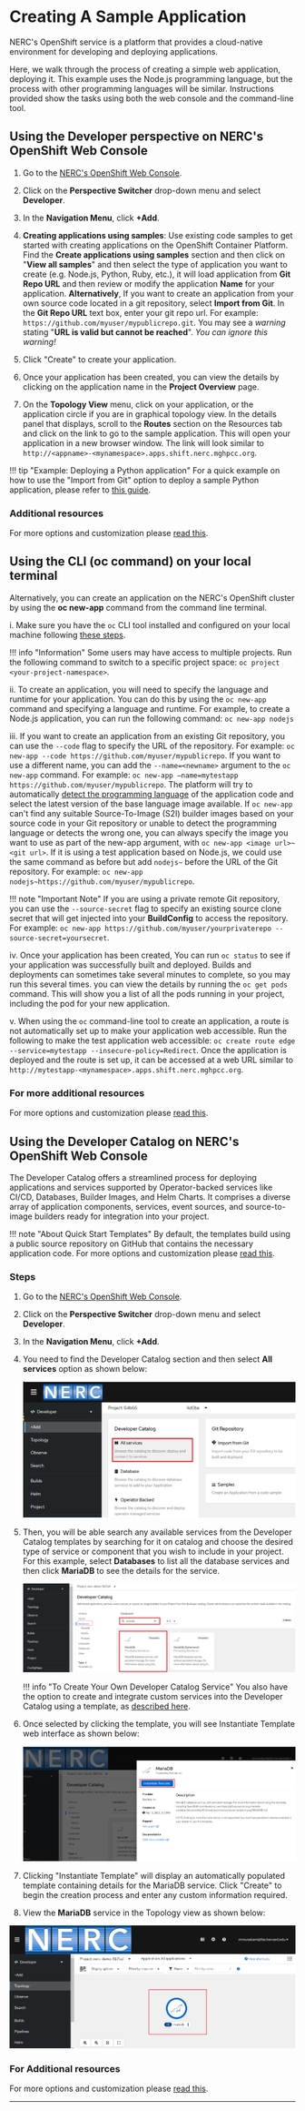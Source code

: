 # Creating A Sample Application

NERC's OpenShift service is a platform that provides a cloud-native environment
for developing and deploying applications.

Here, we walk through the process of creating a simple web application,
deploying it. This example uses the Node.js programming language, but the process
with other programming languages will be similar. Instructions provided show the
tasks using both the web console and the command-line tool.

## Using the Developer perspective on NERC's OpenShift Web Console

1. Go to the [NERC's OpenShift Web Console](https://console.apps.shift.nerc.mghpcc.org).

2. Click on the **Perspective Switcher** drop-down menu and select **Developer**.

3. In the **Navigation Menu**, click **+Add**.

4. **Creating applications using samples**: Use existing code samples to get started
with creating applications on the OpenShift Container Platform. Find the
**Create applications using samples** section and then click on "**View all samples**"
and then select the type of application you want to create (e.g. Node.js, Python,
Ruby, etc.), it will load application from **Git Repo URL** and then review or
modify the application **Name** for your application.
**Alternatively**, If you want to create an application from your own source code
located in a git repository, select **Import from Git**. In the **Git Repo URL**
text box, enter your git repo url. For example: `https://github.com/myuser/mypublicrepo.git`.
You may see a *warning* stating "**URL is valid but cannot be reached**". *You can
ignore this warning!*

5. Click "Create" to create your application.

6. Once your application has been created, you can view the details by clicking
on the application name in the **Project Overview** page.

7. On the **Topology View** menu, click on your application, or the application
circle if you are in graphical topology view. In the details panel that displays,
scroll to the **Routes** section on the Resources tab and click on the link to
go to the sample application. This will open your application in a new browser
window. The link will look similar to `http://<appname>-<mynamespace>.apps.shift.nerc.mghpcc.org`.

!!! tip "Example: Deploying a Python application"
    For a quick example on how to use the "Import from Git" option to deploy a
    sample Python application, please refer to [this guide](https://access.redhat.com/documentation/en-us/openshift_container_platform/4.14/html/getting_started/openshift-web-console#getting-started-web-console-deploying-python-app_openshift-web-console).

### Additional resources

For more options and customization please [read this](https://docs.openshift.com/container-platform/4.10/applications/creating_applications/odc-creating-applications-using-developer-perspective.html).

## Using the CLI (oc command) on your local terminal

Alternatively, you can create an application on the NERC's OpenShift cluster by
using the **oc new-app** command from the command line terminal.

i. Make sure you have the `oc` CLI tool installed and configured on your local
machine following [these steps](../logging-in/setup-the-openshift-cli.md#first-time-usage).

!!! info "Information"
    Some users may have access to multiple projects. Run the following command to
    switch to a specific project space: `oc project <your-project-namespace>`.

ii. To create an application, you will need to specify the language and runtime
for your application. You can do this by using the `oc new-app` command and specifying
a language and runtime. For example, to create a Node.js application, you can run
the following command:
`oc new-app nodejs`

iii. If you want to create an application from an existing Git repository, you can
use the `--code` flag to specify the URL of the repository. For example:
`oc new-app --code https://github.com/myuser/mypublicrepo`. If you want to use a
different name, you can add the `--name=<newname>` argument to the `oc new-app` command.
For example: `oc new-app –name=mytestapp https://github.com/myuser/mypublicrepo`.
The platform will try to automatically [detect the programming language](https://docs.openshift.com/container-platform/4.10/applications/creating_applications/creating-applications-using-cli.html#language-detection)
of the application code and select the latest version of the base language image
available. If `oc new-app` can't find any suitable Source-To-Image (S2I) builder
images based on your source code in your Git repository or unable to detect the programming
language or detects the wrong one, you can always specify the image you want to use
as part of the new-app argument, with `oc new-app <image url>~<git url>`. If it is
using a test application based on Node.js, we could use the same command as before
but add `nodejs~` before the URL of the Git repository.
For example: `oc new-app nodejs~https://github.com/myuser/mypublicrepo`.

!!! note "Important Note"
    If you are using a private remote Git repository, you can use the
    `--source-secret` flag to specify an existing source clone secret that
    will get injected into your **BuildConfig** to access the repository.
    For example: `oc new-app https://github.com/myuser/yourprivaterepo --source-secret=yoursecret`.

iv. Once your application has been created, You can run `oc status` to see if your
application was successfully built and deployed. Builds and deployments can sometimes
take several minutes to complete, so you may run this several times. you can view
the details by running the `oc get pods` command. This will show you a list of all
the pods running in your project, including the pod for your new application.

v. When using the `oc` command-line tool to create an application, a route is not
automatically set up to make your application web accessible. Run the following
to make the test application web accessible:
`oc create route edge --service=mytestapp --insecure-policy=Redirect`.
Once the application is deployed and the route is set up, it can be accessed at
a web URL similar to `http://mytestapp-<mynamespace>.apps.shift.nerc.mghpcc.org`.

### For more additional resources

For more options and customization please [read this](https://docs.openshift.com/container-platform/4.10/applications/creating_applications/creating-applications-using-cli.html).

## Using the Developer Catalog on NERC's OpenShift Web Console

The Developer Catalog offers a streamlined process for deploying applications
and services supported by Operator-backed services like CI/CD, Databases, Builder
Images, and Helm Charts. It comprises a diverse array of application components,
services, event sources, and source-to-image builders ready for integration into
your project.

!!! note "About Quick Start Templates"
    By default, the templates build using a public source repository on GitHub that
    contains the necessary application code. For more options and customization
    please [read this](https://docs.openshift.com/container-platform/4.10/openshift_images/using-templates.html#templates-quickstart_using-templates).

### Steps

1. Go to the [NERC's OpenShift Web Console](https://console.apps.shift.nerc.mghpcc.org).

2. Click on the **Perspective Switcher** drop-down menu and select **Developer**.

3. In the **Navigation Menu**, click **+Add**.

4. You need to find the Developer Catalog section and then select **All services**
option as shown below:

    ![Select All Services](images/select-service-catalog.png)

5. Then, you will be able search any available services from the Developer Catalog
templates by searching for it on catalog and choose the desired type of service
or component that you wish to include in your project. For this example, select
**Databases** to list all the database services and then click **MariaDB** to see
the details for the service.

    ![Search for MariaDB](images/search-mariadb-database.png)

    !!! info "To Create Your Own Developer Catalog Service"
        You also have the option to create and integrate custom services into the
        Developer Catalog using a template, as [described here](creating-your-own-developer-catalog-service.md).

6. Once selected by clicking the template, you will see Instantiate Template web
interface as shown below:

    ![Initiate MariaDB Template](images/initiate-mariadb-template.png)

7. Clicking "Instantiate Template" will display an automatically populated
template containing details for the MariaDB service. Click "Create" to begin the
creation process and enter any custom information required.

8. View the **MariaDB** service in the Topology view as shown below:

![MariaDB in Topology](images/mariadb-in-topology.png)

### For Additional resources

For more options and customization please [read this](https://docs.openshift.com/container-platform/4.10/applications/creating_applications/odc-creating-applications-using-developer-perspective.html#odc-using-the-developer-catalog-to-add-services-or-components_odc-creating-applications-using-developer-perspective).

---
